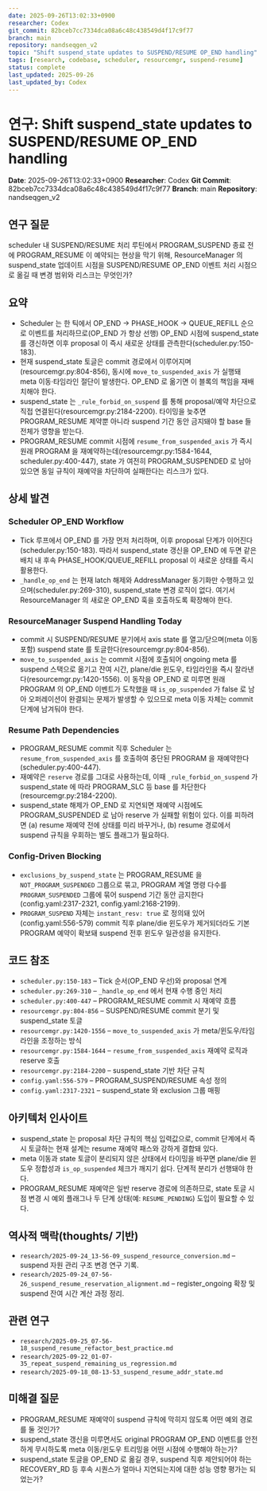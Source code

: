 ```yaml
---
date: 2025-09-26T13:02:33+0900
researcher: Codex
git_commit: 82bceb7cc7334dca08a6c48c438549d4f17c9f77
branch: main
repository: nandseqgen_v2
topic: "Shift suspend_state updates to SUSPEND/RESUME OP_END handling"
tags: [research, codebase, scheduler, resourcemgr, suspend-resume]
status: complete
last_updated: 2025-09-26
last_updated_by: Codex
---
```


# 연구: Shift suspend_state updates to SUSPEND/RESUME OP_END handling

**Date**: 2025-09-26T13:02:33+0900
**Researcher**: Codex
**Git Commit**: 82bceb7cc7334dca08a6c48c438549d4f17c9f77
**Branch**: main
**Repository**: nandseqgen_v2

## 연구 질문
scheduler 내 SUSPEND/RESUME 처리 루틴에서 PROGRAM_SUSPEND 종료 전에 PROGRAM_RESUME 이 예약되는 현상을 막기 위해, ResourceManager 의 suspend_state 업데이트 시점을 SUSPEND/RESUME OP_END 이벤트 처리 시점으로 옮길 때 변경 범위와 리스크는 무엇인가?

## 요약
- Scheduler 는 한 틱에서 OP_END → PHASE_HOOK → QUEUE_REFILL 순으로 이벤트를 처리하므로(OP_END 가 항상 선행) OP_END 시점에 suspend_state 를 갱신하면 이후 proposal 이 즉시 새로운 상태를 관측한다(scheduler.py:150-183).
- 현재 suspend_state 토글은 commit 경로에서 이루어지며(resourcemgr.py:804-856), 동시에 `move_to_suspended_axis` 가 실행돼 meta 이동·타임라인 절단이 발생한다. OP_END 로 옮기면 이 블록의 책임을 재배치해야 한다.
- suspend_state 는 `_rule_forbid_on_suspend` 를 통해 proposal/예약 차단으로 직접 연결된다(resourcemgr.py:2184-2200). 타이밍을 늦추면 PROGRAM_RESUME 제약뿐 아니라 suspend 기간 동안 금지돼야 할 base 들 전체가 영향을 받는다.
- PROGRAM_RESUME commit 시점에 `resume_from_suspended_axis` 가 즉시 원래 PROGRAM 을 재예약하는데(resourcemgr.py:1584-1644, scheduler.py:400-447), state 가 여전히 PROGRAM_SUSPENDED 로 남아 있으면 동일 규칙이 재예약을 차단하여 실패한다는 리스크가 있다.

## 상세 발견

### Scheduler OP_END Workflow
- Tick 루프에서 OP_END 를 가장 먼저 처리하며, 이후 proposal 단계가 이어진다(scheduler.py:150-183). 따라서 suspend_state 갱신을 OP_END 에 두면 같은 배치 내 후속 PHASE_HOOK/QUEUE_REFILL proposal 이 새로운 상태를 즉시 활용한다.
- `_handle_op_end` 는 현재 latch 해제와 AddressManager 동기화만 수행하고 있으며(scheduler.py:269-310), suspend_state 변경 로직이 없다. 여기서 ResourceManager 의 새로운 OP_END 훅을 호출하도록 확장해야 한다.

### ResourceManager Suspend Handling Today
- commit 시 SUSPEND/RESUME 분기에서 axis state 를 열고/닫으며(meta 이동 포함) suspend state 를 토글한다(resourcemgr.py:804-856).
- `move_to_suspended_axis` 는 commit 시점에 호출되어 ongoing meta 를 suspend 스택으로 옮기고 잔여 시간, plane/die 윈도우, 타임라인을 즉시 잘라낸다(resourcemgr.py:1420-1556). 이 동작을 OP_END 로 미루면 원래 PROGRAM 의 OP_END 이벤트가 도착했을 때 `is_op_suspended` 가 false 로 남아 오퍼레이션이 완결되는 문제가 발생할 수 있으므로 meta 이동 자체는 commit 단계에 남겨둬야 한다.

### Resume Path Dependencies
- PROGRAM_RESUME commit 직후 Scheduler 는 `resume_from_suspended_axis` 를 호출하여 중단된 PROGRAM 을 재예약한다(scheduler.py:400-447).
- 재예약은 `reserve` 경로를 그대로 사용하는데, 이때 `_rule_forbid_on_suspend` 가 suspend_state 에 따라 PROGRAM_SLC 등 base 를 차단한다(resourcemgr.py:2184-2200).
- suspend_state 해제가 OP_END 로 지연되면 재예약 시점에도 PROGRAM_SUSPENDED 로 남아 reserve 가 실패할 위험이 있다. 이를 피하려면 (a) resume 재예약 전에 상태를 미리 바꾸거나, (b) resume 경로에서 suspend 규칙을 우회하는 별도 플래그가 필요하다.

### Config-Driven Blocking
- `exclusions_by_suspend_state` 는 PROGRAM_RESUME 을 `NOT_PROGRAM_SUSPENDED` 그룹으로 묶고, PROGRAM 계열 명령 다수를 `PROGRAM_SUSPENDED` 그룹에 묶어 suspend 기간 동안 금지한다(config.yaml:2317-2321, config.yaml:2168-2199).
- `PROGRAM_SUSPEND` 자체는 `instant_resv: true` 로 정의돼 있어(config.yaml:556-579) commit 직후 plane/die 윈도우가 제거되더라도 기본 PROGRAM 예약이 확보돼 suspend 전후 윈도우 일관성을 유지한다.

## 코드 참조
- `scheduler.py:150-183` – Tick 순서(OP_END 우선)와 proposal 연계
- `scheduler.py:269-310` – `_handle_op_end` 에서 현재 수행 중인 처리
- `scheduler.py:400-447` – PROGRAM_RESUME commit 시 재예약 흐름
- `resourcemgr.py:804-856` – SUSPEND/RESUME commit 분기 및 suspend_state 토글
- `resourcemgr.py:1420-1556` – `move_to_suspended_axis` 가 meta/윈도우/타임라인을 조정하는 방식
- `resourcemgr.py:1584-1644` – `resume_from_suspended_axis` 재예약 로직과 reserve 호출
- `resourcemgr.py:2184-2200` – suspend_state 기반 차단 규칙
- `config.yaml:556-579` – PROGRAM_SUSPEND/RESUME 속성 정의
- `config.yaml:2317-2321` – suspend_state 와 exclusion 그룹 매핑

## 아키텍처 인사이트
- suspend_state 는 proposal 차단 규칙의 핵심 입력값으로, commit 단계에서 즉시 토글하는 현재 설계는 resume 재예약 패스와 강하게 결합돼 있다.
- meta 이동과 state 토글이 분리되지 않은 상태에서 타이밍을 바꾸면 plane/die 윈도우 정합성과 `is_op_suspended` 체크가 깨지기 쉽다. 단계적 분리가 선행돼야 한다.
- PROGRAM_RESUME 재예약은 일반 reserve 경로에 의존하므로, state 토글 시점 변경 시 예외 플래그나 두 단계 상태(예: `RESUME_PENDING`) 도입이 필요할 수 있다.

## 역사적 맥락(thoughts/ 기반)
- `research/2025-09-24_13-56-09_suspend_resource_conversion.md` – suspend 자원 관리 구조 변경 연구 기록.
- `research/2025-09-24_07-56-26_suspend_resume_reservation_alignment.md` – register_ongoing 확장 및 suspend 잔여 시간 계산 과정 정리.

## 관련 연구
- `research/2025-09-25_07-56-18_suspend_resume_refactor_best_practice.md`
- `research/2025-09-22_01-07-35_repeat_suspend_remaining_us_regression.md`
- `research/2025-09-18_08-13-53_suspend_resume_addr_state.md`

## 미해결 질문
- PROGRAM_RESUME 재예약이 suspend 규칙에 막히지 않도록 어떤 예외 경로를 둘 것인가?
- suspend_state 갱신을 미루면서도 original PROGRAM OP_END 이벤트를 안전하게 무시하도록 meta 이동/윈도우 트리밍을 어떤 시점에 수행해야 하는가?
- suspend_state 토글을 OP_END 로 옮길 경우, suspend 직후 제안되어야 하는 RECOVERY_RD 등 후속 시퀀스가 얼마나 지연되는지에 대한 성능 영향 평가는 되었는가?
